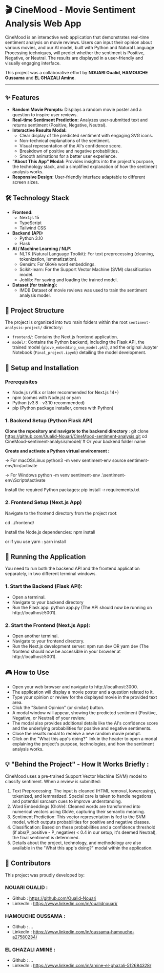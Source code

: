 # 🎬 CineMood - Movie Sentiment Analysis Web App

CineMood is an interactive web application that demonstrates real-time sentiment analysis on movie reviews. Users can input their opinion about various movies, and our AI model, built with Python and Natural Language Processing techniques, will predict whether the sentiment is Positive, Negative, or Neutral. The results are displayed in a user-friendly and visually engaging interface.

This project was a collaborative effort by **NOUARI Oualid**, **HAMOUCHE Oussama** and **EL GHAZALI Amine**.

---

## ✨ Features

* **Random Movie Prompts:** Displays a random movie poster and a question to inspire user reviews.
* **Real-time Sentiment Prediction:** Analyzes user-submitted text and returns sentiment (Positive, Negative, Neutral).
* **Interactive Results Modal:**
    * Clear display of the predicted sentiment with engaging SVG icons.
    * Non-technical explanations of the sentiment.
    * Visual representation of the AI's confidence score.
    * Breakdown of positive and negative probabilities.
    * Smooth animations for a better user experience.
* **"About This App" Modal:** Provides insights into the project's purpose, the technology stack, and a simplified explanation of how the sentiment analysis works.
* **Responsive Design:** User-friendly interface adaptable to different screen sizes.

## 🛠️ Technology Stack

* **Frontend:**
    * Next.js 15
    * TypeScript
    * Tailwind CSS
* **Backend (API):**
    * Python 3.10
    * Flask
* **AI / Machine Learning / NLP:**
    * NLTK (Natural Language Toolkit): For text preprocessing (cleaning, tokenization, lemmatization).
    * Gensim: For GloVe word embeddings.
    * Scikit-learn: For the Support Vector Machine (SVM) classification model.
    * Joblib: For saving and loading the trained model.
* **Dataset (for training):**
    * IMDB Dataset of movie reviews was used to train the sentiment analysis model.

## 📂 Project Structure

The project is organized into two main folders within the root `sentiment-analysis-project/` directory:

* `frontend/`: Contains the Next.js frontend application.
* `model/`: Contains the Python backend, including the Flask API, the trained model (`glove_embedding_svm_model.pkl`), and the original Jupyter Notebook (`Final_project.ipynb`) detailing the model development.

## 🚀 Setup and Installation

### Prerequisites

* Node.js (v18.x or later recommended for Next.js 14+)
* npm (comes with Node.js) or yarn
* Python (v3.8 - v3.10 recommended)
* pip (Python package installer, comes with Python)

### 1. Backend Setup (Python Flask API)

**Clone the repository and navigate to the backend directory :**
git clone https://github.com/Oualid-Nouari/CineMood-sentiment-analysis.git
cd CineMood-sentiment-analysis/model/ # Or your backend folder name

**Create and activate a Python virtual environment :**

-> For macOS/Linux
python3 -m venv sentiment-env
source sentiment-env/bin/activate

-> For Windows
python -m venv sentiment-env
.\sentiment-env\Scripts\activate

Install the required Python packages:
pip install -r requirements.txt


### 2. Frontend Setup (Next.js App)

Navigate to the frontend directory from the project root:

cd ../frontend/ 

Install the Node.js dependencies:
npm install

or if you use yarn : 
yarn install


## 🏃 Running the Application
You need to run both the backend API and the frontend application separately, in two different terminal windows.

### 1. Start the Backend (Flask API):
- Open a terminal.
- Navigate to your backend directory
- Run the Flask app: python app.py
(The API should now be running on http://localhost:5001).

### 2. Start the Frontend (Next.js App):
- Open another terminal.
- Navigate to your frontend directory.
- Run the Next.js development server: npm run dev OR yarn dev
(The frontend should now be accessible in your browser at http://localhost:5001).


## 🎮 How to Use
- Open your web browser and navigate to http://localhost:3000.
- The application will display a movie poster and a question related to it.
- Type your opinion or review for the displayed movie in the provided text area.
- Click the "Submit Opinion" (or similar) button.
- A modal window will appear, showing the predicted sentiment (Positive, Negative, or Neutral) of your review.
- The modal also provides additional details like the AI's confidence score and the underlying probabilities for positive and negative sentiments.
- Close the results modal to receive a new random movie prompt.
- Click on the "What this app's doing?" link in the header to open a modal explaining the project's purpose, technologies, and how the sentiment analysis works.


## 💡 "Behind the Project" - How It Works Briefly :
CineMood uses a pre-trained Support Vector Machine (SVM) model to classify sentiment. When a review is submitted:

1. Text Preprocessing: The input is cleaned (HTML removal, lowercasing), tokenized, and lemmatized. Special care is taken to handle negations and potential sarcasm cues to improve understanding.
2. Word Embeddings (GloVe): Cleaned words are transformed into numerical vectors using GloVe, capturing their semantic meaning.
3. Sentiment Prediction: This vector representation is fed to the SVM model, which outputs probabilities for positive and negative classes.
4. Classification: Based on these probabilities and a confidence threshold (if abs(P_positive - P_negative) < 0.4 in our setup, it's deemed Neutral), the final sentiment is determined.
5. Details about the project, technology, and methodology are also available in the "What this app's doing?" modal within the application.


## 🤝 Contributors
This project was proudly developed by:
### NOUARI OUALID :
- Github : https://github.com/Oualid-Nouari
- LinkedIn : https://www.linkedin.com/in/oualidnouari/

### HAMOUCHE OUSSAMA : 
- Github : ...
- LinkedIn : https://www.linkedin.com/in/oussama-hamouche-a27580234/

### EL GHAZALI AMINE : 
- Github : ... 
- LinkedIn : https://www.linkedin.com/in/amine-el-ghazali-512684328/
